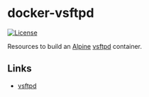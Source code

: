 # docker-vsftpd

[![License](https://img.shields.io/badge/license-New%20BSD-blue.svg?style=flat)](https://raw.githubusercontent.com/steenzout/docker-templates/master/LICENSE)

Resources to build an [Alpine][alpine] [vsftpd][vsftpd] container.


## Links

- [vsftpd][vsftpd]


[alpine]:	https://alpinelinux.org/	"Alpine Linux"
[vsftpd]:	https://security.appspot.com/vsftpd.html	"vsftpd"

